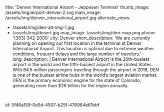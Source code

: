 title: 'Denver International Airport - Jeppesen Terminal'
thumb_image: /assets/img/airport-denver-2.svg
main_image: /assets/img/denver_international_airport.jpg
alternate_views:
  - /assets/img/den-alt-img-1.jpg
  - /assets/img/desert.jpg
map_image: /assets/img/den-map.png
phone: '(303) 342-2000'
city: Denver
short_description: 'We are currently planning on opening our first location in the terminal at Denver International Airport. This location is optimal due to extreme weather conditions, frequent delays and the large number of travelers.'
long_description: |
  Denver International Airport is the 20th-busiest airport in the world and the fifth-busiest airport in the United States. With 64.5 million passengers traveling through the airport in 2018, DEN is one of the busiest airline hubs in the world’s largest aviation market. DEN is the primary economic engine for the state of Colorado, generating more than $26 billion for the region annually.
  <p><span class="redactor-invisible-space"><br></span>
  </p>
id: 0f46a159-0e5d-4507-b25f-476964e61bbf
